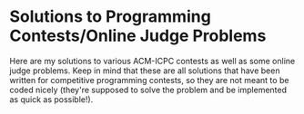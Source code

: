 # Solutions to Programming Contests/Online Judge Problems

Here are my solutions to various ACM-ICPC contests as well as some online judge problems. Keep in mind that these are all solutions that have been written for competitive programming contests, so they are not meant to be coded nicely (they're supposed to solve the problem and be implemented as quick as possible!).
